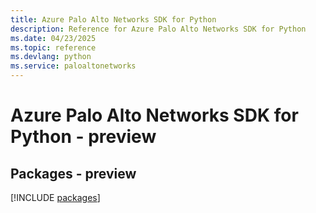 ```yaml
---
title: Azure Palo Alto Networks SDK for Python
description: Reference for Azure Palo Alto Networks SDK for Python
ms.date: 04/23/2025
ms.topic: reference
ms.devlang: python
ms.service: paloaltonetworks
---
```

# Azure Palo Alto Networks SDK for Python - preview
## Packages - preview
[!INCLUDE [packages](palo-alto-networks-index.md)]